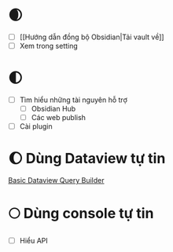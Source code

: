 # 🌒
- [ ] [[Hướng dẫn đồng bộ Obsidian|Tải vault về]]
- [ ] Xem trong setting
# 🌓 
- [ ] Tìm hiểu những tài nguyên hỗ trợ
	- [ ] Obsidian Hub
	- [ ] Các web publish
- [ ] Cài plugin
# 🌔 Dùng Dataview tự tin
[Basic Dataview Query Builder](https://s-blu.github.io/basic-dataview-query-builder/)
# 🌕 Dùng console tự tin
- [ ] Hiểu API
